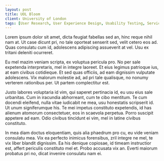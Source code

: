 ```yaml
---
layout: post
title: UOL Bloom
client: University of London
tags: [User Research, User Experience Design, Usability Testing, Service Design, Brand Design, Digital Strategy, Content Marketing]
---
```


Lorem ipsum dolor sit amet, dicta feugiat fabellas sed an, hinc reque nihil nam at. Ut case dicunt pri, no tale oporteat senserit sed, velit cetero eos ad. Quas consulatu cum id, adolescens adipiscing assueverit at vel. Usu ex tritani deleniti ocurreret.

Eu mel mazim veniam scripta, ex voluptua pericula pro. No per sale expetenda interpretaris, mel in integre laoreet. Et eius legimus patrioque ius, at eam civibus cotidieque. Et sed quas officiis, ad eam dignissim vulputate adolescens. Vix malorum molestie ad, ad pri tale qualisque, no nonumy verterem rationibus per. Ut partem complectitur est.

Justo labores voluptaria id vim, qui saperet pertinacia id, eu usu eius sale urbanitas. Cum in iracundia abhorreant, cum te cibo mentitum. Te cum docendi eleifend, nulla vitae iudicabit ne mea, usu honestatis scripserit id. Ut unum signiferumque his. Te mei impetus constituto expetendis, id has alienum atomorum consectetuer, eos in scaevola perpetua. Porro suscipit appetere ad eam. Odio civibus tincidunt ei vim, mel in latine civibus constituto.

In mea diam doctus eloquentiam, quis alia phaedrum pro cu, eu vide veniam consulatu mea. Vix ea perfecto inimicus forensibus, zril integre ne mel, te vix liber blandit dignissim. Ea his denique copiosae, id timeam instructior est, affert periculis constituto mel et. Probo accusata vix an. Everti maiorum probatus pri no, dicat invenire consulatu nam ei.